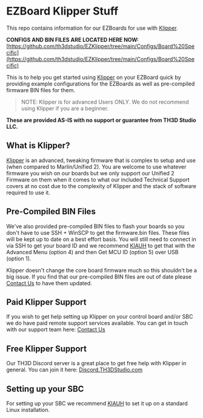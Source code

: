 # EZBoard Klipper Stuff
This repo contains information for our EZBoards for use with [Klipper](https://github.com/Klipper3d/klipper).

**CONFIGS AND BIN FILES ARE LOCATED HERE NOW:** [https://github.com/th3dstudio/EZKlipper/tree/main/Configs/Board%20Specific](https://github.com/th3dstudio/EZKlipper/tree/main/Configs/Board%20Specific)

This is to help you get started using [Klipper](https://github.com/Klipper3d/klipper) on your EZBoard quick by providing example configurations for the EZBoards as well as pre-compiled firmware BIN files for them.

> NOTE: Klipper is for advanced Users ONLY. We do not recommend using Klipper if you are a beginner.

**These are provided AS-IS with no support or guarantee from TH3D Studio LLC.**

## What is Klipper? ##

[Klipper](https://github.com/Klipper3d/klipper) is an advanced, tweaking firmware that is complex to setup and use (when compared to Marlin/Unified 2). You are welcome to use whatever firmware you wish on our boards but we only support our Unified 2 Firmware on them when it comes to what our included Technical Support covers at no cost due to the complexity of Klipper and the stack of software required to use it.

## Pre-Compiled BIN Files ##

We've also provided pre-compiled BIN files to flash your boards so you don't have to use SSH + WinSCP to get the firmware.bin files. These files will be kept up to date on a best effort basis. You will still need to connect in via SSH to get your board ID and we recommend [KIAUH](https://github.com/th33xitus/kiauh) to get that with the Advanced Menu (option 4) and then Get MCU ID (option 5) over USB (option 1).

Klipper doesn't change the core board firmware much so this shouldn't be a big issue. If you find that our pre-compiled BIN files are out of date please [Contact Us](https://contactus.th3dstudio.com) to have them updated.

## Paid Klipper Support ##

If you wish to get help setting up Klipper on your control board and/or SBC we do have paid remote support services available. You can get in touch with our support team here: [Contact Us](https://contactus.th3dstudio.com)

## Free Klipper Support ##

Our TH3D Discord server is a great place to get free help with Klipper in general. You can join it here: [Discord.TH3DStudio.com](https://Discord.TH3DStudio.com)

## Setting up your SBC ##

For setting up your SBC we recommend [KIAUH](https://github.com/th33xitus/kiauh) to set it up on a standard Linux installation.



